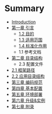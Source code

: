 # Summary

* [Introduction](README.md)
* [第一章 引言](1.md)
    * [1.2 目的](102.md)
    * [1.3 适用范围](103.md)
    * [1.4 标准化作用](104.md)
    * 1.1 参考文档
* [第二章 目录结构](2.md)
    * 2.3 配置文件
* [2.1 框架路径](201.md)
* [2.2 应用目录结构](202.md)
* [第三章 编码规范](3.md)
* [第四章 基本配置](4.md)
* [第五章 环境部署](5.md)
* [第六章 升级&实例](6.md)
* [第七章 附录](7.md)

